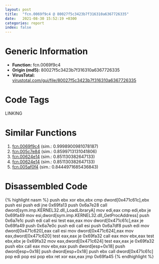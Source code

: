 ```yaml
---
layout: post
title:  "fcn.0069f9c4 @ 80027f5c3423b7f316310a6367726335"
date:   2021-08-30 15:52:19 +0300
categories: report
index: false
---
```


# Generic Information
- **Function:** fcn.0069f9c4
- **Origin (md5):** 80027f5c3423b7f316310a6367726335
- **VirusTotal:** [virustotal.com/gui/file/80027f5c3423b7f316310a6367726335][virustotal_ref]

# Code Tags
<span class="tag" id="LINKING">LINKING</span>


# Similar Functions

1. [fcn.0069f9c4][similar_1_ref] (sim.: 0.9998900981078187)
2. [fcn.005c7e84][similar_2_ref] (sim.: 0.8599713131041806)
3. [fcn.00624e14][similar_3_ref] (sim.: 0.851130382647133)
4. [fcn.00624e14][similar_4_ref] (sim.: 0.851130382647133)
5. [fcn.005af0f4][similar_5_ref] (sim.: 0.8444971685436843)


# Disassembled Code

{% highlight nasm %}
push ebx
xor ebx,ebx
cmp dword[0x471c61c],ebx
push esi
push edi
jne 0x69fa13
push 0x6a7e28
call dword[sym.imp.KERNEL32.dll_LoadLibraryA]
mov edi,eax
cmp edi,ebx
je 0x69fa49
mov esi,dword[sym.imp.KERNEL32.dll_GetProcAddress]
push 0x6a7e1c
push edi
call esi
test eax,eax
mov dword[0x471c61c],eax
je 0x69fa49
push 0x6a7e0c
push edi
call esi
push 0x6a7df8
push edi
mov dword[0x471c620],eax
call esi
mov dword[0x471c624],eax
mov eax,dword[0x471c620]
test eax,eax
je 0x69fa32
call eax
mov ebx,eax
test ebx,ebx
je 0x69fa32
mov eax,dword[0x471c624]
test eax,eax
je 0x69fa32
push ebx
call eax
mov ebx,eax
push dword[esp+0x18]
push dword[esp+0x18]
push dword[esp+0x18]
push ebx
call dword[0x471c61c]
pop edi
pop esi
pop ebx
ret 
xor eax,eax
jmp 0x69fa45
{% endhighlight %}


[similar_1_ref]: /report/fcn.0069f9c4@0fb0e1c162f9df68f5d89a2b2a71a217
[similar_2_ref]: /report/fcn.005c7e84@9df9a5aa1b4726bd0de47365be1d7f48
[similar_3_ref]: /report/fcn.00624e14@30ae0be98a500ebab0e80cb562d02ecf
[similar_4_ref]: /report/fcn.00624e14@ce339585d9f7e59bebf6e94a72861741
[similar_5_ref]: /report/fcn.005af0f4@4e8d6f73c8261716f687f8d06429ef4d
[virustotal_ref]: https://www.virustotal.com/gui/file/80027f5c3423b7f316310a6367726335
